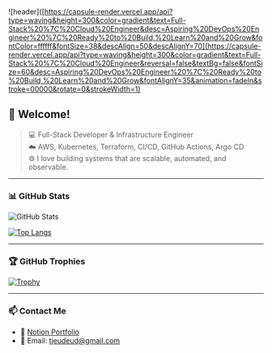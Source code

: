 <!-- Profile Header -->
![header]([https://capsule-render.vercel.app/api?type=waving&height=300&color=gradient&text=Full-Stack%20%7C%20Cloud%20Engineer&desc=Aspiring%20DevOps%20Engineer%20%7C%20Ready%20to%20Build,%20Learn%20and%20Grow&fontColor=ffffff&fontSize=38&descAlign=50&descAlignY=70](https://capsule-render.vercel.app/api?type=waving&height=300&color=gradient&text=Full-Stack%20%7C%20Cloud%20Engineer&reversal=false&textBg=false&fontSize=60&desc=Aspiring%20DevOps%20Engineer%20%7C%20Ready%20to%20Build,%20Learn%20and%20Grow&fontAlignY=35&animation=fadeIn&stroke=00000&rotate=0&strokeWidth=1)



## 👋 Welcome!  
> 💻 Full-Stack Developer & Infrastructure Engineer  
> ☁️ AWS, Kubernetes, Terraform, CI/CD, GitHub Actions, Argo CD  
> ⚙️ I love building systems that are scalable, automated, and observable.

---

### 📊 GitHub Stats  
![GitHub Stats](https://github-readme-stats.vercel.app/api?username=hsj1024&show_icons=true&theme=tokyonight)

[![Top Langs](https://github-readme-stats.vercel.app/api/top-langs/?username=hsj1024&layout=compact&theme=tokyonight)](https://github.com/hsj1024)

---

### 🏆 GitHub Trophies  
[![Trophy](https://github-profile-trophy.vercel.app/?username=hsj1024&theme=onedark&row=1&margin-w=10)](https://github.com/ryo-ma/github-profile-trophy)

---

### 📫 Contact Me  
- 💼 [Notion Portfolio](https://gratis-path-fb4.notion.site/47b890b855b74a48a739e197b25e7689?pvs=4)  
- 📮 Email: tjeudeud@gmail.com

